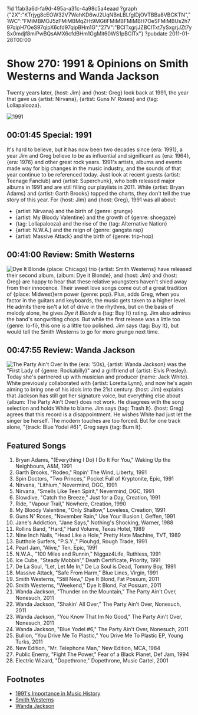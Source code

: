 ?id 1fab3a6d-fa9d-495a-a31c-4a98c5a4eaad
?graph {"2X":"KTrjyg8cEOW32V7WehKD6wJ2UqNBnLBLfgIDjOVTBBa8VBCKTN","1WC":"FMiMBMOJ5zFMiMBMqZHt9MGtlFMiMBFMiMBH7OeSFMiMBUs2h797qipH7OeS97qipX6cfd97qipBHm1G","27V":"BCITxgrjJZBCITxt7ySxgrjJZt7ySx0mdjf8miPwBQsAMX6cfdBHm1GgMit60WS1pBCITx"}
?pubdate 2011-01-28T00:00
# Show 270: 1991 & Opinions on Smith Westerns and Wanda Jackson
Twenty years later, {host: Jim} and {host: Greg} look back at 1991, the year that gave us {artist: Nirvana}, {artist: Guns N' Roses} and {tag: Lollapalooza}.

![1991](https://static.soundopinions.org/images/2011/1991.jpg)


## 00:01:45 Special: 1991
It's hard to believe, but it has now been two decades since {era: 1991}, a year Jim and Greg believe to be as influential and significant as {era: 1964}, {era: 1976} and other great rock years. 1991's artists, albums and events made way for big changes in the music industry, and the sounds of that year continue to be referenced today. Just look at recent guests {artist: Teenage Fanclub} and {artist: Superchunk}, who both released major albums in 1991 and are still filling our playlists in 2011. While {artist: Bryan Adams} and {artist: Garth Brooks} topped the charts, they don't tell the true story of this year. For {host: Jim} and {host: Greg}, 1991 was all about:

- {artist: Nirvana} and the birth of {genre: grunge}
- {artist: My Bloody Valentine} and the growth of {genre: shoegaze}
- {tag: Lollapalooza} and the rise of the {tag: Alternative Nation}
- {artist: N.W.A.} and the reign of {genre: gangsta rap}
- {artist: Massive Attack} and the birth of {genre: trip-hop}

## 00:41:00 Review: Smith Westerns
![Dye It Blonde](https://static.soundopinions.org/assets/270/1WC0.jpg)
{place: Chicago} trio {artist: Smith Westerns} have released their second album, {album: Dye it Blonde}, and {host: Jim} and {host: Greg} are happy to hear that these relative youngsters haven't shied away from their innocence. Their sweet love songs come out of a great tradition of {place: Midwest}ern power {genre: pop}. Plus, adds Greg, when you factor in the guitars and keyboards, the music gets taken to a higher level. He admits there isn't a lot of drive in the rhythms, but on the basis of melody alone, he gives *Dye it Blonde* a {tag: Buy It} rating. Jim also admires the band's songwriting chops. But while the first release was a little too {genre: lo-fi}, this one is a little too polished. Jim says {tag: Buy It}, but would tell the Smith Westerns to go for more grunge next time.

## 00:47:55 Review: Wanda Jackson
![The Party Ain't Over](https://static.soundopinions.org/assets/270/27V0.jpg)
In the {era: '50s}, {artist: Wanda Jackson} was the "First Lady of {genre: Rockabilly}" and a girlfriend of {artist: Elvis Presley}. Today she's partnered up with musician and producer {name: Jack White}. White previously collaborated with {artist: Loretta Lynn}, and now he's again aiming to bring one of his idols into the 21st century. {host: Jim} explains that Jackson has still got her signature voice, but everything else about {album: The Party Ain't Over} does not work. He disagrees with the song selection and holds White to blame. Jim says {tag: Trash It}. {host: Greg} agrees that this record is a disappointment. He wishes White had just let the singer be herself. The modern touches are too forced. But for one track alone, "{track: Blue Yodel #6}", Greg says {tag: Burn It}.

## Featured Songs
1. Bryan Adams, "(Everything I Do) I Do It For You," Waking Up the Neighbours, A&M, 1991
2. Garth Brooks, "Rodeo," Ropin' The Wind, Liberty, 1991
3. Spin Doctors, "Two Princes," Pocket Full of Kryptonite, Epic, 1991
4. Nirvana, "Lithium," Nevermind, DGC, 1991
5. Nirvana, "Smells Like Teen Spirit," Nevermind, DGC, 1991
6. Slowdive, "Catch the Breeze," Just for a Day, Creation, 1991
7. Ride, "Vapour Trail," Nowhere, Creation, 1990
8. My Bloody Valentine, "Only Shallow," Loveless, Creation, 1991
9. Guns N' Roses, "November Rain," Use Your Illusion I, Geffen, 1991
10. Jane's Addiction, "Jane Says," Nothing's Shocking, Warner, 1988
11. Rollins Band, "Hard," Hard Volume, Texas Hotel, 1989
12. Nine Inch Nails, "Head Like a Hole," Pretty Hate Machine, TVT, 1989
13. Butthole Surfers, "P.S.Y.," Piouhgd, Rough Trade, 1991
14. Pearl Jam, "Alive," Ten, Epic, 1991
15. N.W.A., "100 Miles and Runnin," Niggaz4Life, Ruthless, 1991
16. Ice Cube, "Steady Mobbin'," Death Certificate, Priority, 1991
17. De La Soul, "Let, Let Me In," De La Soul is Dead, Tommy Boy, 1991
18. Massive Attack, "Safe From Harm," Blue Lines, Virgin, 1991
19. Smith Westerns, "Still New," Dye It Blond, Fat Possum, 2011
20. Smith Westerns, "Weekend," Dye It Blond, Fat Possum, 2011
21. Wanda Jackson, "Thunder on the Mountain," The Party Ain't Over, Nonesuch, 2011
22. Wanda Jackson, "Shakin' All Over," The Party Ain't Over, Nonesuch, 2011
23. Wanda Jackson, "You Know That Im No Good," The Party Ain't Over, Nonesuch, 2011
24. Wanda Jackson, "Blue Yodel #6," The Party Ain't Over, Nonesuch, 2011
25. Bullion, "You Drive Me To Plastic," You Drive Me To Plastic EP, Young Turks, 2011
26. New Edition, "Mr. Telephone Man," New Edition, MCA, 1984
27. Public Enemy, "Fight The Power," Fear of a Black Planet, Def Jam, 1994
28. Electric Wizard, "Dopethrone," Dopethrone, Music Cartel, 2001

## Footnotes
- [1991's Importance in Music History](http://www.billboard.com/articles/columns/pop-shop/6273792/1991-best-musical-year-1990s)
- [Smith Westerns](https://myspace.com/smithwesterns)
- [Wanda Jackson](http://www.wandajackson.com/)
